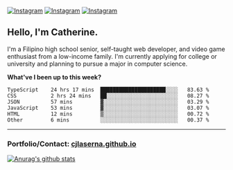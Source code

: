 <a href="https://www.instagram.com/clasernaj/"><img src="https://img.shields.io/badge/-Instagram-e4405f?style=flat-square&logo=Instagram&logoColor=white" alt="Instagram"/></a>
<a href="https://www.linkedin.com/in/catherinelaserna/"><img src="https://img.shields.io/badge/-LinkedIn-0e76a8?style=flat-square&logo=Linkedin&logoColor=white" alt="Instagram"/></a> 
<a href="https://cjlaserna.github.io/"><img src="https://img.shields.io/badge/-Portfolio-purple" alt="Instagram"/></a> 

## Hello, I'm Catherine.
I'm a Filipino high school senior, self-taught web developer, and video game enthusiast from a low-income family. I'm currently applying for college or university and planning to pursue a major in computer science.

**What've I been up to this week?** 
<!--START_SECTION:waka-->

```text
TypeScript    24 hrs 17 mins  █████████████████████░░░░   83.63 %
CSS           2 hrs 24 mins   ██░░░░░░░░░░░░░░░░░░░░░░░   08.27 %
JSON          57 mins         ▓░░░░░░░░░░░░░░░░░░░░░░░░   03.29 %
JavaScript    53 mins         ▓░░░░░░░░░░░░░░░░░░░░░░░░   03.07 %
HTML          12 mins         ▒░░░░░░░░░░░░░░░░░░░░░░░░   00.72 %
Other         6 mins          ░░░░░░░░░░░░░░░░░░░░░░░░░   00.37 %
```

<!--END_SECTION:waka-->

-------------
### Portfolio/Contact: [cjlaserna.github.io](https://cjlaserna.github.io)
[![Anurag's github stats](https://github-readme-stats.vercel.app/api?username=cjlaserna&theme=cobalt)](https://github.com/anuraghazra/github-readme-stats)
